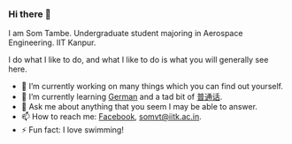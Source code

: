 ### Hi there 👋

<!--
**SomTambe/SomTambe** is a ✨ _special_ ✨ repository because its `README.md` (this file) appears on your GitHub profile.

Here are some ideas to get you started:

- 🔭 I’m currently working on ...
- 🌱 I’m currently learning ...
- 👯 I’m looking to collaborate on ...
- 🤔 I’m looking for help with ...
- 💬 Ask me about ...
- 📫 How to reach me: ...
- 😄 Pronouns: ...
- ⚡ Fun fact: ...
-->

I am Som Tambe. Undergraduate student majoring in Aerospace Engineering. IIT Kanpur.

I do what I like to do, and what I like to do is what you will generally see here.
- 🔭 I’m currently working on many things which you can find out yourself.
- 🌱 I’m currently learning [German](https://en.wikipedia.org/wiki/German_language) and a tad bit of [普通话](https://en.wikipedia.org/wiki/Standard_Chinese).
- 💬 Ask me about anything that you seem I may be able to answer.
- 📫 How to reach me: [Facebook](https://facebook.com/tambesom), [somvt@iitk.ac.in](mailto:somvt@iitk.ac.in).
- ⚡ Fun fact: I love swimming! 
